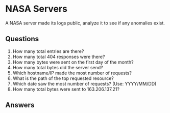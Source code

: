 # NASA Servers
A NASA server made its logs public, analyze it to see if any anomalies exist.

## Questions
1. How many total entries are there?
2. How many total 404 responses were there?
3. How many bytes were sent on the first day of the month?
4. How many total bytes did the server send?
5. Which hostname/IP made the most number of requests?
6. What is the path of the top requested resource?
7. Which date saw the most number of requests? (Use: YYYY/MM/DD)
8. How many total bytes were sent to 163.206.137.21?

## Answers

